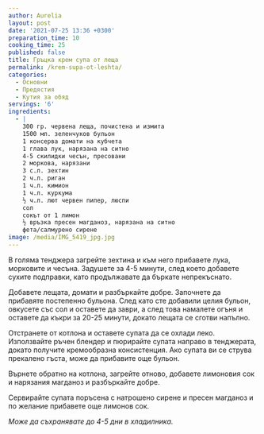 ```yaml
---
author: Aurelia
layout: post
date: '2021-07-25 13:36 +0300'
preparation_time: 10
cooking_time: 25
published: false
title: Гръцка крем супа от леща
permalink: /krem-supa-ot-leshta/
categories:
  - Основни
  - Предястия
  - Кутия за обяд
servings: '6'
ingredients:
  - |
    300 гр. червена леща, почистена и измита
    1500 мл. зеленчуков бульон
    1 консерва домати на кубчета
    1 глава лук, нарязана на ситно
    4-5 скилидки чесън, пресовани
    2 моркова, нарязани
    3 с.л. зехтин
    2 ч.л. риган 
    1 ч.л. кимион
    1 ч.л. куркума
    ½ ч.л. лют червен пипер, люспи
    сол
    сокът от 1 лимон
    ½ връзка пресен магданоз, нарязана на ситно
    фета/салмурено сирене
image: /media/IMG_5419_jpg.jpg
---
```

В голяма тенджера загрейте зехтина и към него прибавете лука, морковите и чесъна. Задушете за 4-5 минути, след което добавете сухите подправки, като продължавате да бъркате непрекъснато. 

Добавете лещата, домати и разбъркайте добре. Започнете да прибавяте постепенно бульона. След като сте добавили целия бульон, овкусете със сол и оставете да заври, а след това намалете огъня и оставете да къкри за 20-25 минути, докато лещата се сготви напълно.

Отстранете от котлона и оставете супата да се охлади леко. 
Използвайте ръчен блендер и пюрирайте супата направо в тенджерата, докато получите кремообразна консистенция. Ако супата ви се струва прекалено гъста, може да прибавите още бульон.

Върнете обратно на котлона, загрейте отново, добавете лимоновия сок и нарязания магданоз и разбъркайте добре.

Сервирайте супата поръсена с натрошено сирене и пресен магданоз и по желание прибавете още лимонов сок.

_Може да съхранявате до 4-5 дни в хладилника._
